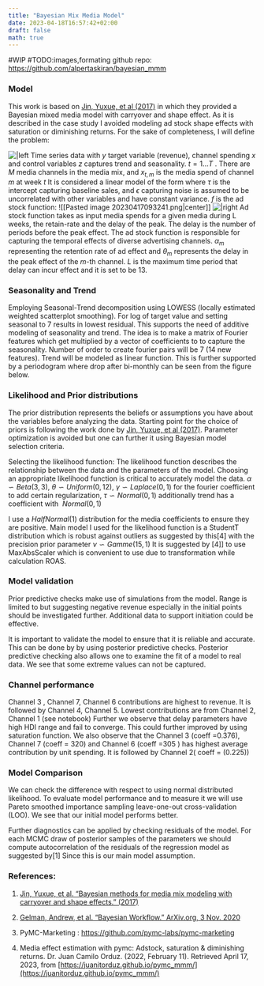 ```yaml
---
title: "Bayesian Mix Media Model"
date: 2023-04-18T16:57:42+02:00
draft: false
math: true
---
```


#WIP
#TODO:images,formating
github repo: https://github.com/alpertaskiran/bayesian_mmm

### Model

This work is based on [Jin, Yuxue, et al (2017)](https://research.google/pubs/pub46001/) in which they provided a Bayesian mixed media model with carryover and shape effect. As it is described in the case study I avoided modeling ad stock shape effects with saturation or diminishing returns. For the sake of completeness, I will define the problem:

![|left](https://lh3.googleusercontent.com/rV1UvxY5yob9VpoPAKjuuqJzxpGinvIPoWTuRpiehwmX__b35S-sDXzO9h1US8Md4vXJaSTDcjmeJAWcWXzkYEHB0aAzNuSSTdylE-jjzmqtBbVL2qGwmZfYsC3uCy1VHF8Pw3aWNZhiLCh-7t9yTFo)
Time series data with $y$ target variable (revenue), channel spending $x$ and control variables $z$ captures trend and seasonality. $t = 1 \dots T$ . There are $M$ media channels in the media mix, and $x_{t,m}$ is the media spend of channel $m$ at week $t$ It is considered a linear model of the form where $\tau$ is the intercept capturing baseline sales, and $\epsilon$ capturing noise is assumed to be uncorrelated with other variables and have constant variance. $f$ is the ad stock function:
![[Pasted image 20230417093241.png|center]]
![|right](https://lh5.googleusercontent.com/TRlVRfwJuE7c5W27-EV_kTFXtSgMUSeo2DNs5NeUOjw1mALIsaC1DB9mGrcyiV7vPssDj-vyAAvJ1NMWlt74e6HkHSAzLXKa1jRLGnqYa9_dQhB_ZeDLo4i4RtFf6n7fiaDq6V9pWH3BDJZYVVFcMv8)
Ad stock function takes as input media spends for a given media during  L weeks, the retain-rate and the delay of the peak. The delay is the number of periods before the peak effect. The ad stock function is responsible for capturing the temporal effects of diverse advertising channels. $\alpha_{m}$ representing the retention rate of ad effect  and $\theta_{m}$ represents the delay in the peak effect of the $m$-th channel. $L$ is the maximum time period that delay can incur effect and it is set to be 13.  

### Seasonality and Trend
 
Employing Seasonal-Trend decomposition using LOWESS (locally estimated weighted scatterplot smoothing). For log of target value and setting seasonal to 7 results in lowest residual. This supports the need of additive modeling of seasonality and trend. The idea is to make a matrix of Fourier features which get multiplied by a vector of coefficients to to capture the seasonality. Number of order to create fourier pairs will be 7 (14 new features). Trend will be modeled as linear function.
This is further supported by a periodogram where drop after bi-monthly can be seen from the figure below.

### Likelihood and Prior distributions 

The prior distribution represents the beliefs or assumptions you have about the variables before analyzing the data. Starting point for the choice of priors is following the work done by [Jin, Yuxue, et al (2017)](https://research.google/pubs/pub46001/). Parameter optimization is avoided but one can further it using Bayesian model selection criteria.

Selecting the likelihood function: The likelihood function describes the relationship between the data and the parameters of the model. Choosing an appropriate likelihood function is critical to accurately model the data. $\alpha \backsim Beta(3,3)$, $\theta \backsim Uniform(0,12)$, $\gamma \backsim Laplace(0,1)$ for the fourier coefficient to add certain regularization, $\tau \backsim Normal(0,1)$ additionally trend has a coefficient with $~Normal(0,1)$  

I use a $HalfNormal(1)$ distribution for the media coefficients to ensure they are positive. Main model I used for the likelihood function is a StudentT distribution which is  robust against outliers as suggested by this[4] with the precision prior parameter $\nu \backsim Gamme(15,1)$ It is suggested by [4]] to use MaxAbsScaler which is convenient to use due to transformation while calculation ROAS.

### Model validation

Prior predictive checks make use of simulations from the model. Range is limited to but suggesting negative revenue especially in the initial points should be investigated further. Additional data to support initiation could be effective.

It is important to validate the model to ensure that it is reliable and accurate. This can be done by by using posterior predictive checks. Posterior predictive checking also allows one to examine the fit of a model to real data. We see that some extreme values can not be captured. 

### Channel performance

Channel 3 , Channel 7, Channel 6 contributions are highest to revenue. It is followed by Channel 4, Channel 5. Lowest contributions are from Channel 2, Channel 1 (see notebook) Further we observe that delay parameters have high HDI range and fail to converge. This could further improved by using saturation function. We also observe that the Channel 3 (coeff =0.376), Channel 7 (coeff = 320) and Channel 6 (coeff =305 ) has highest average contribution by unit spending. It is followed by Channel 2( coeff = (0.225))

### Model Comparison

We can check the difference with respect to using normal distributed likelihood. To evaluate model performance and to measure it we will use Pareto smoothed importance sampling leave-one-out cross-validation (LOO).  We see that our initial model performs better. 

Further diagnostics can be applied by checking residuals of the model. For each MCMC draw of posterior samples of the parameters we should compute autocorrelation of the residuals of the regression model as suggested by[1] Since this is our main model assumption.

### References:

1) [Jin, Yuxue, et al. “Bayesian methods for media mix modeling with carryover and shape effects.” (2017)](https://research.google/pubs/pub46001/)

2) [Gelman, Andrew, et al. “Bayesian Workflow.” ArXiv.org, 3 Nov. 2020](https://arxiv.org/abs/2011.01808)

3) PyMC-Marketing : https://github.com/pymc-labs/pymc-marketing

4) Media effect estimation with pymc: Adstock, saturation & diminishing returns. Dr. Juan Camilo Orduz. (2022, February 11). Retrieved April 17, 2023, from [https://juanitorduz.github.io/pymc_mmm/](https://juanitorduz.github.io/pymc_mmm/)